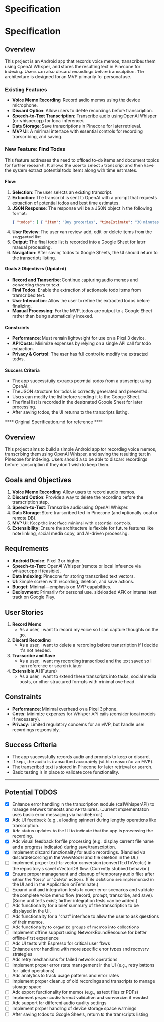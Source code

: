 # Specification

# Specification

## Overview
This project is an Android app that records voice memos, transcribes them using OpenAI Whisper, and stores the resulting text in Pinecone for indexing. Users can also discard recordings before transcription. The architecture is designed for an MVP primarily for personal use.

### Existing Features
- **Voice Memo Recording**: Record audio memos using the device microphone.
- **Discard Option**: Allow users to delete recordings before transcription.
- **Speech-to-Text Transcription**: Transcribe audio using OpenAI Whisper (or whisper.cpp for local inference).
- **Data Storage**: Save transcriptions in Pinecone for later retrieval.
- **MVP UI**: A minimal interface with essential controls for recording, transcribing, and saving.

### New Feature: Find Todos
This feature addresses the need to offload to-do items and document topics for further research. It allows the user to select a transcript and then have the system extract potential todo items along with time estimates.

#### Flow:
1. **Selection**: The user selects an existing transcript.
2. **Extraction**: The transcript is sent to OpenAI with a prompt that requests extraction of potential todos and best time estimates.
3. **JSON Response**: The response will be a JSON object in the following format:
    ```json
    { "todos": [ { "item": "Buy groceries", "timeEstimate": "30 minutes" }, ... ] }
    ```
4. **User Review**: The user can review, add, edit, or delete items from the suggested list.
5. **Output**: The final todo list is recorded into a Google Sheet for later manual processing.
6. **Navigation**: After saving todos to Google Sheets, the UI should return to the transcripts listing.

#### Goals & Objectives (Updated)
- **Record and Transcribe**: Continue capturing audio memos and converting them to text.
- **Find Todos**: Enable the extraction of actionable todo items from transcribed text.
- **User Interaction**: Allow the user to refine the extracted todos before finalizing.
- **Manual Processing**: For the MVP, todos are output to a Google Sheet rather than being automatically indexed.

#### Constraints
- **Performance**: Must remain lightweight for use on a Pixel 3 device.
- **API Costs**: Minimize expenses by relying on a single API call for todo extraction.
- **Privacy & Control**: The user has full control to modify the extracted todos.

#### Success Criteria
- The app successfully extracts potential todos from a transcript using OpenAI.
- The JSON structure for todos is correctly generated and presented.
- Users can modify the list before sending it to the Google Sheet.
- The final list is recorded in the designated Google Sheet for later processing.
- After saving todos, the UI returns to the transcripts listing.


**** Original Specification.md for reference ****
## Overview
This project aims to build a simple Android app for recording voice memos, transcribing them using OpenAI Whisper, and saving the resulting text in Pinecone for indexing. Users should also be able to discard recordings before transcription if they don't wish to keep them.

## Goals and Objectives
1. **Voice Memo Recording**: Allow users to record audio memos.
2. **Discard Option**: Provide a way to delete the recording before the transcription step.
3. **Speech-to-Text**: Transcribe audio using OpenAI Whisper.
4. **Data Storage**: Store transcribed text in Pinecone (and optionally local or remote DB).
5. **MVP UI**: Keep the interface minimal with essential controls.
6. **Extensibility**: Ensure the architecture is flexible for future features like note linking, social media copy, and AI-driven processing.

## Requirements
- **Android Device**: Pixel 3 or higher.
- **Speech-to-Text**: OpenAI Whisper (remote or local inference via whisper.cpp if feasible).
- **Data Indexing**: Pinecone for storing transcribed text vectors.
- **UI**: Simple screen with recording, deletion, and save actions.
- **Budget**: Minimal—emphasis on MVP capabilities.
- **Deployment**: Primarily for personal use, sideloaded APK or internal test track on Google Play.

## User Stories
1. **Record Memo**  
   - As a user, I want to record my voice so I can capture thoughts on the go.
2. **Discard Recording**  
   - As a user, I want to delete a recording before transcription if I decide it's not needed.
3. **Transcribe and Save**  
   - As a user, I want my recording transcribed and the text saved so I can reference or search it later.
4. **Extensible AI** (Future)  
   - As a user, I want to extend these transcripts into tasks, social media posts, or other structured formats with minimal overhead.

## Constraints
- **Performance**: Minimal overhead on a Pixel 3 phone.
- **Costs**: Minimize expenses for Whisper API calls (consider local models if necessary).
- **Privacy**: Limited regulatory concerns for an MVP, but handle user recordings responsibly.

## Success Criteria
- The app successfully records audio and prompts to keep or discard.
- If kept, the audio is transcribed accurately (within reason for an MVP).
- The transcribed text is stored in Pinecone for later retrieval or search.
- Basic testing is in place to validate core functionality.

****    ****

## Potential TODOS

- [x] Enhance error handling in the transcription module (callWhisperAPI) to manage network timeouts and API failures. (Current implementation uses basic error messaging via handleError.)
- [x] Add UI feedback (e.g., a loading spinner) during lengthy operations like transcription.
- [x] Add status updates to the UI to indicate that the app is processing the recording.
- [x] Add visual feedback for file processing (e.g., display current file name and a progress indicator) during save/transcription.
- [x] Implement discard functionality for audio recordings. (Handled via discardRecording in the ViewModel and file deletion in the UI.)
- [ ] Implement proper text-to-vector conversion (convertTextToVector) in the repository's saveToVectorDB flow. (Currently stubbed behavior.)
- [x] Ensure proper management and cleanup of temporary audio files after either the 'Keep' or 'Delete' actions. (File deletions are implemented in the UI and in the Application onTerminate.)
- [ ] Expand unit and integration tests to cover error scenarios and validate the complete voice memo flow (record, prompt, transcribe, and save). (Some unit tests exist; further integration tests can be added.)
- [ ] Add functionality for a brief summary of the transcription to be displayed in the UI.
- [ ] Add functionality for a "chat" interface to allow the user to ask questions of their memos.
- [ ] Add functionality to organize groups of memos into collections
- [ ] Implement offline support using NetworkBoundResource for better offline-first experience
- [ ] Add UI tests with Espresso for critical user flows
- [ ] Enhance error handling with more specific error types and recovery strategies
- [ ] Add retry mechanisms for failed network operations
- [ ] Implement proper error state management in the UI (e.g., retry buttons for failed operations)
- [ ] Add analytics to track usage patterns and error rates
- [ ] Implement proper cleanup of old recordings and transcripts to manage storage space
- [ ] Add export functionality for memos (e.g., as text files or PDFs)
- [ ] Implement proper audio format validation and conversion if needed
- [ ] Add support for different audio quality settings
- [ ] Implement proper handling of device storage space warnings
- [ ] After saving todos to Google Sheets, return to the transcripts listing